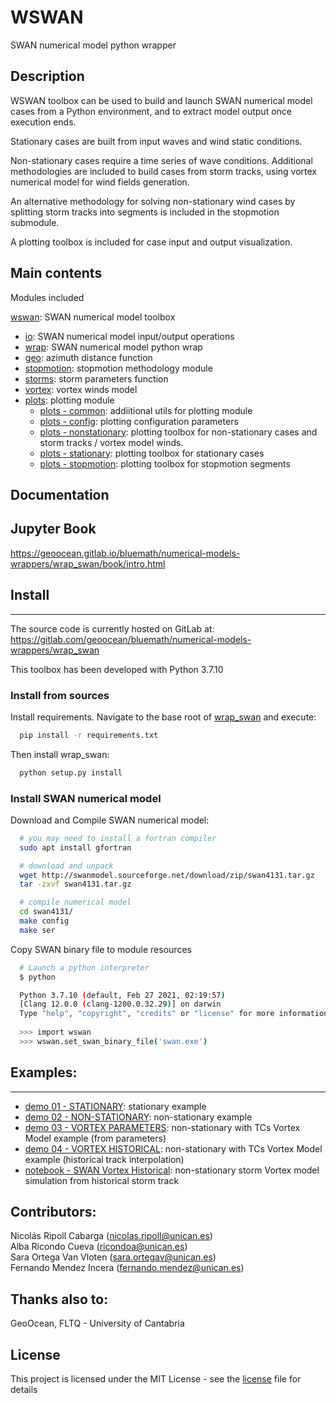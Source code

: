 # WSWAN 

SWAN numerical model python wrapper

## Description

WSWAN toolbox can be used to build and launch SWAN numerical model cases from a Python environment, and to extract model output once execution ends. 

Stationary cases are built from input waves and wind static conditions.

Non-stationary cases require a time series of wave conditions. Additional methodologies are included to build cases from storm tracks, using vortex numerical model for wind fields generation.

An alternative methodology for solving non-stationary wind cases by splitting storm tracks into segments is included in the stopmotion submodule. 

A plotting toolbox is included for case input and output visualization.

## Main contents

Modules included 

[wswan](./wswan/): SWAN numerical model toolbox 
- [io](./wswan/io.py): SWAN numerical model input/output operations
- [wrap](./wswan/wrap.py): SWAN numerical model python wrap 
- [geo](./wswan/geo.py): azimuth distance function
- [stopmotion](./wswan/stopmotion.py): stopmotion methodology module
- [storms](./wswan/storms.py): storm parameters function 
- [vortex](./wswan/vortex.py): vortex winds model 
- [plots](./wswan/plots/): plotting module 
  - [plots - common](./wswan/plots/common.py): addiitional utils for plotting module
  - [plots - config](./wswan/plots/config.py): plotting configuration parameters
  - [plots - nonstationary](./wswan/plots/nonstationary.py): plotting toolbox for non-stationary cases and storm tracks / vortex model winds. 
  - [plots - stationary](./wswan/plots/stationary.py): plotting toolbox for stationary cases
  - [plots - stopmotion](./wswan/plots/stopmotion.py): plotting toolbox for stopmotion segments

## Documentation


## Jupyter Book

https://geoocean.gitlab.io/bluemath/numerical-models-wrappers/wrap_swan/book/intro.html

## Install
- - -

The source code is currently hosted on GitLab at: https://gitlab.com/geoocean/bluemath/numerical-models-wrappers/wrap_swan

This toolbox has been developed with Python 3.7.10

### Install from sources

Install requirements. Navigate to the base root of [wrap\_swan](./) and execute:

```bash
  pip install -r requirements.txt
```

Then install wrap\_swan:

```bash
  python setup.py install
```

### Install SWAN numerical model 

Download and Compile SWAN numerical model:

```bash
  # you may need to install a fortran compiler
  sudo apt install gfortran

  # download and unpack
  wget http://swanmodel.sourceforge.net/download/zip/swan4131.tar.gz
  tar -zxvf swan4131.tar.gz

  # compile numerical model
  cd swan4131/
  make config
  make ser
```

Copy SWAN binary file to module resources

```bash
  # Launch a python interpreter
  $ python

  Python 3.7.10 (default, Feb 27 2021, 02:19:57) 
  [Clang 12.0.0 (clang-1200.0.32.29)] on darwin
  Type "help", "copyright", "credits" or "license" for more information.
  
  >>> import wswan 
  >>> wswan.set_swan_binary_file('swan.exe')
```

## Examples:
- - -

- [demo 01 - STATIONARY](./scripts/hyswan/demo_01_stat.py): stationary example
- [demo 02 - NON-STATIONARY](./scripts/hyswan/demo_02_nonstat.py): non-stationary example
- [demo 03 - VORTEX PARAMETERS](./scripts/hyswan/demo_03_nonstat_vortex_params.py): non-stationary with TCs Vortex Model example (from parameters)
- [demo 04 - VORTEX HISTORICAL](./scripts/hyswan/demo_04_nonstat_vortex_hist.py): non-stationary with TCs Vortex Model example (historical track interpolation)
- [notebook - SWAN Vortex Historical](./notebooks/hyswan/nb_02_VORTEX_NONSTAT.ipynb): non-stationary storm Vortex model simulation from historical storm track

## Contributors:

Nicolás Ripoll Cabarga (nicolas.ripoll@unican.es)\
Alba Ricondo Cueva (ricondoa@unican.es)\
Sara Ortega Van Vloten (sara.ortegav@unican.es)\
Fernando Mendez Incera (fernando.mendez@unican.es)

## Thanks also to:

GeoOcean, FLTQ - University of Cantabria

## License

This project is licensed under the MIT License - see the [license](./LICENSE.txt) file for details

